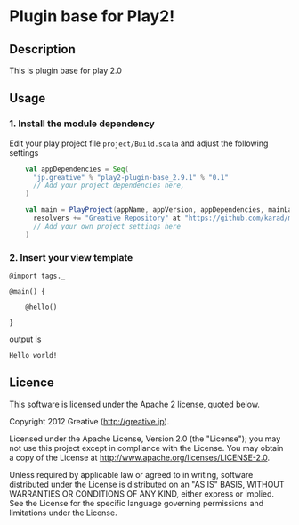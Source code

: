 # Plugin base for Play2!

## Description

This is plugin base for play 2.0

## Usage

### 1. Install the module dependency

Edit your play project file `project/Build.scala` and adjust the following settings

```scala
    val appDependencies = Seq(
      "jp.greative" % "play2-plugin-base_2.9.1" % "0.1"
      // Add your project dependencies here,
    )

    val main = PlayProject(appName, appVersion, appDependencies, mainLang = JAVA).settings(
      resolvers += "Greative Repository" at "https://github.com/karad/maven-repo/raw/master/release/"
      // Add your own project settings here      
    )
```

### 2. Insert your view template

```
@import tags._

@main() {
    
    @hello()

}
```

output is

```
Hello world!
```

## Licence

This software is licensed under the Apache 2 license, quoted below.

Copyright 2012 Greative (http://greative.jp).

Licensed under the Apache License, Version 2.0 (the "License"); you may not use this project except in compliance with the License. You may obtain a copy of the License at http://www.apache.org/licenses/LICENSE-2.0.

Unless required by applicable law or agreed to in writing, software distributed under the License is distributed on an "AS IS" BASIS, WITHOUT WARRANTIES OR CONDITIONS OF ANY KIND, either express or implied. See the License for the specific language governing permissions and limitations under the License.